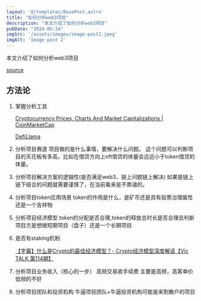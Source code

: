 ```yaml
---
layout: '@/templates/BasePost.astro'
title: "如何分析web3项目"
description: "本文介绍了如何分析web3项目"
pubDate: "2024-05-24"
imgSrc: '/assets/images/image-post2.jpeg'
imgAlt: 'Image post 2'
---
```


本文介绍了如何分析web3项目

[source](https://www.youtube.com/watch?v=b7ZvGWRjqzQ&list=PL3qWP2maHqPvw0ZzNGmXQrkePPJ1NYB6t&index=2)

## 方法论

1. 掌握分析工具

    [Cryptocurrency Prices, Charts And Market Capitalizations | CoinMarketCap](https://coinmarketcap.com/)

    [DefiLlama](https://defillama.com/)

2. 分析项目赛道
项目做的是什么事情，要解决什么问题。
这个问题可以判断项目的天花板有多高，比如在借贷方向上nft借贷的体量会远远小于token借贷的体量。
3. 分析项目解决方案的逻辑性(是否满足web3、链上问题链上解决)
如果是链上链下结合的问题就需要谨慎了，在当前看来是不靠谱的。
4. 分析项目token应用场景
token的作用是什么，是矿币还是具有投票治理属性还是一个吉祥物
5. 分析项目经济模型
token的分配是否合理,token的释放总时长是否合理去判断项目方是想做短期项目（盘子）还是一个长期项目
6. 是否有staking机制

    [【字幕】什么是Crypto的最佳经济模型？- Crypto经济模型深度解读【Vic TALK 第114期】](https://www.youtube.com/watch?v=4GZ_QVHWlhs)

7. 分析项目业务收入（核心的一步）
高频交易收手续费
主要是高频，高客单价低频的不好
8. 分析项目团队和投资机构
牛逼项目团队+牛逼投资机构可能是来割散户的项目
